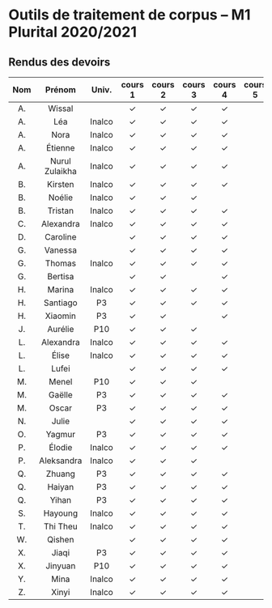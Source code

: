 
# Outils de traitement de corpus – M1 Plurital 2020/2021
## Rendus des devoirs

| Nom | Prénom   | Univ. | cours 1 | cours 2 | cours 3 | cours 4 | cours 5 | cours 6 |
|:---:|:--------:|:-----:|:-------:|:-------:|:-------:|:-------:|:-------:|:-------:|
|  A. |Wissal    |       |✓        |✓        |✓        |✓        |         |         |
|  A. |Léa       |Inalco |✓        |✓        |✓        |✓        |         |         |
|  A. |Nora      |Inalco |✓        |✓        |✓        |✓        |         |         |
|  A. |Étienne   |Inalco |✓        |✓        |✓        |✓        |         |         |
|  A. |Nurul Zulaikha|Inalco |✓        |✓        |✓        |✓        |         |         |
|  B. |Kirsten   |Inalco |✓        |✓        |✓        |✓        |         |         |
|  B. |Noélie    |Inalco |✓        |✓        |✓        |         |         |         |
|  B. |Tristan   |Inalco |✓        |✓        |✓        |✓        |         |         |
|  C. |Alexandra |Inalco |✓        |✓        |✓        |✓        |         |         |
|  D. |Caroline  |       |✓        |✓        |✓        |✓        |         |         |
|  G. |Vanessa   |       |✓        |✓        |✓        |✓        |         |         |
|  G. |Thomas    |Inalco |✓        |✓        |✓        |✓        |         |         |
|  G. |Bertisa   |       |✓        |✓        |         |✓        |         |         |
|  H. |Marina    |Inalco |✓        |✓        |✓        |✓        |         |         |
|  H. |Santiago  |P3     |✓        |✓        |✓        |✓        |         |         |
|  H. |Xiaomin   |P3     |✓        |✓        |         |✓        |         |         |
|  J. |Aurélie   |P10    |✓        |✓        |✓        |         |         |         |
|  L. |Alexandra |Inalco |✓        |✓        |✓        |✓        |         |         |
|  L. |Élise     |Inalco |✓        |✓        |✓        |✓        |         |         |
|  L. |Lufei     |       |✓        |✓        |✓        |✓        |         |         |
|  M. |Menel     |P10    |✓        |✓        |✓        |         |         |         |
|  M. |Gaëlle    |P3     |✓        |✓        |✓        |✓        |         |         |
|  M. |Oscar     |P3     |✓        |✓        |✓        |✓        |         |         |
|  N. |Julie     |       |✓        |✓        |✓        |✓        |         |         |
|  O. |Yagmur    |P3     |✓        |✓        |✓        |✓        |         |         |
|  P. |Élodie    |Inalco |✓        |✓        |✓        |✓        |         |         |
|  P. |Aleksandra|Inalco |✓        |✓        |✓        |         |         |         |
|  Q. |Zhuang    |P3     |✓        |✓        |✓        |✓        |         |         |
|  Q. |Haiyan    |P3     |✓        |✓        |✓        |✓        |         |         |
|  Q. |Yihan     |P3     |✓        |✓        |✓        |✓        |         |         |
|  S. |Hayoung   |Inalco |✓        |✓        |✓        |✓        |         |         |
|  T. |Thi Theu  |Inalco |✓        |✓        |✓        |✓        |         |         |
|  W. |Qishen    |       |✓        |✓        |✓        |✓        |         |         |
|  X. |Jiaqi     |P3     |✓        |✓        |✓        |✓        |         |         |
|  X. |Jinyuan   |P10    |✓        |✓        |✓        |✓        |         |         |
|  Y. |Mina      |Inalco |✓        |✓        |✓        |✓        |         |         |
|  Z. |Xinyi     |Inalco |✓        |✓        |✓        |✓        |         |         |
